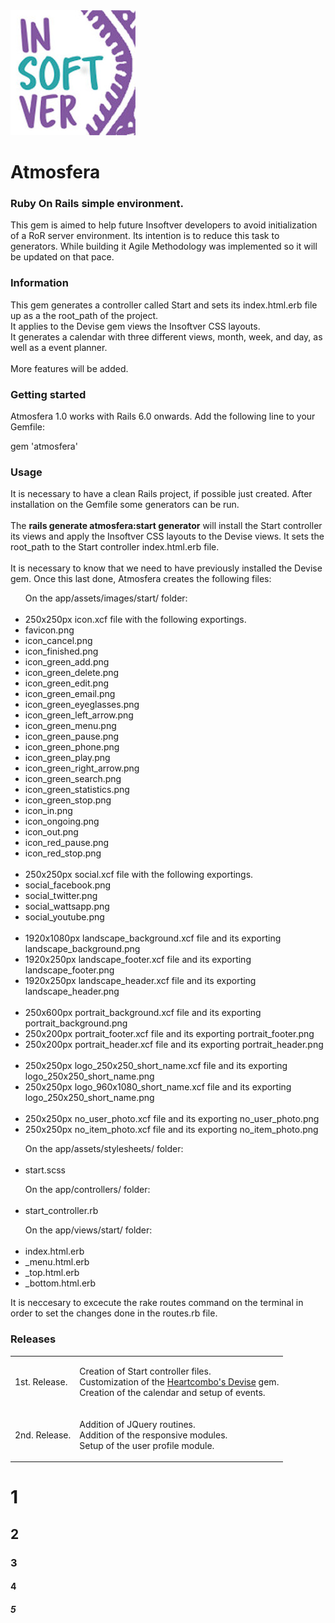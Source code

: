 <img src="lib/images/readme/logo.png" alt="Insoftver"> 
<h1>Atmosfera</h1>
<h3>Ruby On Rails simple environment.</h3>
<p>This gem is aimed to help future Insoftver developers to avoid initialization of a RoR server environment. Its intention is to reduce this task to generators. While building it Agile Methodology was implemented so it will be updated on that pace.</p>

<h3>Information</h3>
<p>
	This gem generates a controller called Start and sets its index.html.erb file up as a the root_path of the project.<br>
	It applies to the Devise gem views the Insoftver CSS layouts.<br>
	It generates a calendar with three different views, month, week, and day, as well as a event planner.<br><br>
	More features will be added.
</p>

<h3>Getting started</h3>
<p>Atmosfera 1.0 works with Rails 6.0 onwards. Add the following line to your Gemfile:</p>

gem 'atmosfera'

<h3>Usage</h3>
<p>
	It is necessary to have a clean Rails project, if possible just created. After installation on the Gemfile some generators can be run.<br><br>
	The <b>rails generate atmosfera:start generator</b> will install the Start controller its views and apply the Insoftver CSS layouts to the Devise views. It sets the root_path to the Start controller index.html.erb file.<br><br>
	It is necessary to know that we need to have previously installed the Devise gem. Once this last done, Atmosfera creates the following files:
	<ul>
	On the app/assets/images/start/ folder:<br>
		<br>
		<li>250x250px icon.xcf file with the following exportings.</li>
		<li>favicon.png</li>
		<li>icon_cancel.png</li>
		<li>icon_finished.png</li>
		<li>icon_green_add.png</li>
		<li>icon_green_delete.png</li>
		<li>icon_green_edit.png</li>
		<li>icon_green_email.png</li>
		<li>icon_green_eyeglasses.png</li>
		<li>icon_green_left_arrow.png</li>
		<li>icon_green_menu.png</li>
		<li>icon_green_pause.png</li>
		<li>icon_green_phone.png</li>
		<li>icon_green_play.png</li>
		<li>icon_green_right_arrow.png</li>
		<li>icon_green_search.png</li>
		<li>icon_green_statistics.png</li>
		<li>icon_green_stop.png</li>
		<li>icon_in.png</li>
		<li>icon_ongoing.png</li>
		<li>icon_out.png</li>
		<li>icon_red_pause.png</li>
		<li>icon_red_stop.png</li>
		<br>
		<li>250x250px social.xcf file with the following exportings.</li>
		<li>social_facebook.png</li>
		<li>social_twitter.png</li>
		<li>social_wattsapp.png</li>
		<li>social_youtube.png</li>
		<br>
		<li>1920x1080px landscape_background.xcf file and its exporting landscape_background.png</li>
		<li>1920x250px landscape_footer.xcf file and its exporting landscape_footer.png</li>
		<li>1920x250px landscape_header.xcf file and its exporting landscape_header.png</li>
		<br>
		<li>250x600px portrait_background.xcf file and its exporting portrait_background.png</li>
		<li>250x200px portrait_footer.xcf file and its exporting portrait_footer.png</li>
		<li>250x200px portrait_header.xcf file and its exporting portrait_header.png</li>
		<br>
		<li>250x250px logo_250x250_short_name.xcf file and its exporting logo_250x250_short_name.png</li>
		<li>250x250px logo_960x1080_short_name.xcf file and its exporting logo_250x250_short_name.png</li>
		<br>
		<li>250x250px no_user_photo.xcf file and its exporting no_user_photo.png</li>
		<li>250x250px no_item_photo.xcf file and its exporting no_item_photo.png</li>
	</ul>
	<ul>
	On the app/assets/stylesheets/ folder:<br>
		<br>
		<li>start.scss</li>
	</ul>
	<ul>
	On the app/controllers/ folder:<br>
		<br>
		<li>start_controller.rb</li>
	</ul>	
	<ul>
	On the app/views/start/ folder:<br>
		<br>
		<li>index.html.erb</li>
		<li>_menu.html.erb</li>
		<li>_top.html.erb</li>
		<li>_bottom.html.erb</li>
	</ul>
	It is neccesary to excecute the rake routes command on the terminal in order to set the changes done in the routes.rb file.
</p>

<h3>Releases</h3>
<table style="width:100%">
	<tr>
    	<td>1st. Release.</td>
    	<td>
    		<p>
    		Creation of Start controller files.<br>
    		Customization of the <a href="https://github.com/heartcombo/devise">Heartcombo's Devise</a> gem.<br>
    		Creation of the calendar and setup of events.<br>
	    	</p>
    	</td>
  	</tr>
	<tr>
    	<td>2nd. Release.</td>
    	<td>
    		<p>
    		Addition of JQuery routines.<br>
    		Addition of the responsive modules.<br>
    		Setup of the user profile module.<br>
    		</p>
    	</td>
  	</tr>  
</table> 







<h1>1</h1>
<h2>2</h2>
<h3>3</h3>
<h4>4</h4>
<h5>5</h5>
